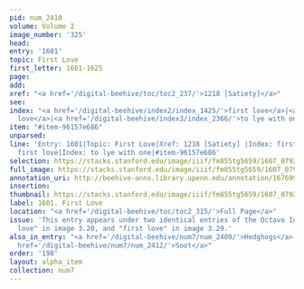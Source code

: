 ```yaml
---
pid: num_2410
volume: Volume 2
image_number: '325'
head:
entry: '1601'
topic: First Love
first_letter: 1601-1625
page:
add:
xref: "<a href='/digital-beehive/toc/toc2_237/'>1218 [Satiety]</a>"
see:
index: "<a href='/digital-beehive/index2/index_1425/'>first love</a>|<a href='/digital-beehive/index2/index_1425/'>first
  love</a>|<a href='/digital-beehive/index3/index_2366/'>to lye with one</a>"
item: "#item-96157e686"
unparsed:
line: 'Entry: 1601|Topic: First Love|Xref: 1218 [Satiety] |Index: first love|Index:
  first love|Index: to lye with one|#item-96157e686'
selection: https://stacks.stanford.edu/image/iiif/fm855tg5659/1607_0792/299,632,2964,299/full/0/default.jpg
full_image: https://stacks.stanford.edu/image/iiif/fm855tg5659/1607_0792/full/full/0/default.jpg
annotation_uri: http://beehive-anno.library.upenn.edu/annotation/1676996724514
insertion:
thumbnail: https://stacks.stanford.edu/image/iiif/fm855tg5659/1607_0792/299,632,600,180/250,/0/default.jpg
label: 1601. First Love
location: "<a href='/digital-beehive/toc/toc2_315/'>Full Page</a>"
issue: 'This entry appears under two identical entries of the Octavo Index: "first
  love" in image 3.20, and "first love" in image 3.29.'
also_in_entry: "<a href='/digital-beehive/num7/num_2409/'>Hedghogs</a>|<a href='/digital-beehive/num7/num_2411/'>Cochineal</a>|<a
  href='/digital-beehive/num7/num_2412/'>Soot</a>"
order: '198'
layout: alpha_item
collection: num7
---
```

